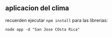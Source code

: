 ## aplicacion del clima

recuerden ejecutar `` npm install `` para las librerias:
```
node app -d "San Jose COsta Rica"
```